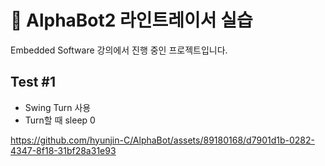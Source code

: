 # 🤖 AlphaBot2 라인트레이서 실습
Embedded Software 강의에서 진행 중인 프로젝트입니다.

## Test #1
- Swing Turn 사용
- Turn할 때 sleep 0

https://github.com/hyunjin-C/AlphaBot/assets/89180168/d7901d1b-0282-4347-8f18-31bf28a31e93


